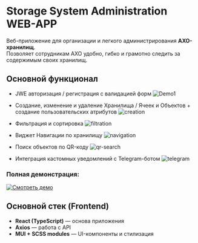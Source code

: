 # Storage System Administration WEB-APP

Веб-приложение для организации и легкого администрирования **АХО-хранилищ**.  
Позволяет сотрудникам АХО удобно, гибко и грамотно следить за содержимым своих хранилищ.

## Основной функционал

-    JWE авторизация / регистрация с валидацией форм
![Demo1](https://drive.google.com/uc?export=view&id=15ikZBf6MRnESbxD1Whq9WZqqizXM54OK)
  
-    Создание, изменение и удаление Хранилища / Ячеек и Объектов + cоздание пользовательских атрибутов
![creation]([https://i.imgur.com/a2HI9TW.gif](https://i.imgur.com/a2HI9TW.mp4))


-    Фильтрация и сортировка
![filtration](https://drive.google.com/uc?export=view&id=1sXaMDBtEDxt9fK2J0eIkQGn3ITst3HhS)

-    Виджет Навигации по хранилищу
![navigation](https://drive.google.com/uc?export=view&id=1P2XVWXk1MgmflruNhrRpufLuGcJq88lL)

-    Поиск объектов по QR-коду
![qr-search](https://drive.google.com/uc?export=view&id=1pkBNd74md-xGOnvDfXgoLHU1Ile0GmUQ)

-    Интеграция кастомных уведомлений с Telegram-ботом
![telegram](https://drive.google.com/uc?export=view&id=1x2PY8ix1pxCxi5_K1C2vT26JsYR2hph9)

### Полная демонстрация:
[![Смотреть демо](https://via.placeholder.com/800x450.png?text=Demo+Video)](https://drive.google.com/file/d/1ViIeyaGNmEesRRf8pZZotxaiJ6VlwtHs/preview)


## Основной стек (Frontend)

-   **React (TypeScript)** — основа приложения
-   **Axios** — работа с API
-   **MUI + SCSS modules** — UI-компоненты и стилизация
